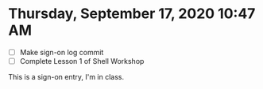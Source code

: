 # Thursday, September 17, 2020 10:47 AM
- [ ] Make sign-on log commit
- [ ] Complete Lesson 1 of Shell Workshop

This is a sign-on entry, I'm in class.
